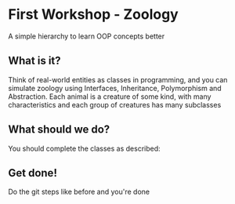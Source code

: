 # First Workshop - Zoology

A simple hierarchy to learn OOP concepts better

## What is it?

Think of real-world entities as classes in programming, and you can simulate zoology using Interfaces, Inheritance, Polymorphism and Abstraction. Each animal is a creature of some kind, with many characteristics and each group of creatures has many subclasses

## What should we do?

You should complete the classes as described:



## Get done!

Do the git steps like before and you're done
